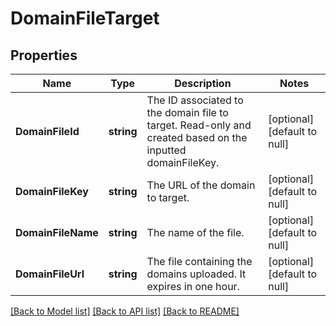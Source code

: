 # DomainFileTarget

## Properties
Name | Type | Description | Notes
------------ | ------------- | ------------- | -------------
**DomainFileId** | **string** | The ID associated to the domain file to target. Read-only and created based on the inputted domainFileKey. | [optional] [default to null]
**DomainFileKey** | **string** | The URL of the domain to target. | [optional] [default to null]
**DomainFileName** | **string** | The name of the file. | [optional] [default to null]
**DomainFileUrl** | **string** | The file containing the domains uploaded. It expires in one hour. | [optional] [default to null]

[[Back to Model list]](../README.md#documentation-for-models) [[Back to API list]](../README.md#documentation-for-api-endpoints) [[Back to README]](../README.md)

